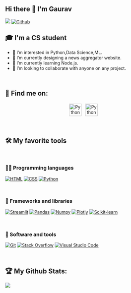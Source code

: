 ## Hi there 👋 I'm Gaurav
![](https://visitor-badge.laobi.icu/badge?page_id=gaurav-poudel.gaurav-poudel) [![Github](https://img.shields.io/github/followers/gaurav-poudel?label=Followers&logo=Github)](https://github.com/gaurav-poudel)




## 🎓 I'm a CS student
- 👀 I’m interested in Python,Data Science,ML.
- 🔭 I’m currently designing a news aggregator website.
- 🌱 I’m currently learning Node.js. 
- 👯 I’m looking to collaborate with anyone on any project.

<br/>

## :email: Find me on:

<p align="center">
 <a href="https://www.linkedin.com/in/gaurav-poudel-76645a12b/" target="_blank" rel="noopener noreferrer"> <img src="https://cdn.jsdelivr.net/npm/simple-icons@v3/icons/linkedin.svg" alt="Python" height="40" style="vertical-align:top; margin:4px"></a>
 <a href="gauravpoudel83@gmail.com"> <img src="https://cdn.jsdelivr.net/npm/simple-icons@v3/icons/gmail.svg" alt="Python" height="40" style="vertical-align:top; margin:4px"></a> 
</p>
<br/>

## 🛠️ My favorite tools
<br/>

### 👨‍💻 Programming languages

<p>
     <a href="https://github.com/search?q=user%3aaayamdahal+language%3Ahtml"><img alt="HTML" src="https://img.shields.io/badge/html5-%23E34F26.svg?style=for-the-badge&logo=html5&logoColor=white"></a>
    <a href="https://github.com/search?q=user%3aaayamdahal+language%3Acss"><img alt="CSS" src="https://img.shields.io/badge/css3-%231572B6.svg?style=for-the-badge&logo=css3&logoColor=white"></a>
    <a href="https://github.com/search?q=user%3aaayamdahal+language%3Apython"><img alt="Python" src="https://img.shields.io/badge/python-3670A0?style=for-the-badge&logo=python&logoColor=ffdd54"></a>
    
</p>
<br />

### 🧰 Frameworks and libraries

<p>
    <a href="#"><img alt="Streamlit" src="https://img.shields.io/badge/streamlit-%23563D7C.svg?style=for-the-badge&logo=streamlit&logoColor=white"></a>
    <a href="#"><img alt="Pandas" src="https://img.shields.io/badge/pandas-%23563D7C.svg?style=for-the-badge&logo=pandas&logoColor=white"></a>
    <a href="#"><img alt="Numpy" src="https://img.shields.io/badge/numpy-%23563D7C.svg?style=for-the-badge&logo=numpy&logoColor=white"></a>
    <a href="#"><img alt="Plotly" src="https://img.shields.io/badge/Plotly-%23563D7C.svg?style=for-the-badge&logo=Plotly&logoColor=white"></a>
    <a href="#"><img alt="Scikit-learn" src="https://img.shields.io/badge/Scikit-learn-%23563D7C.svg?style=for-the-badge&logo=Scikit-learn&logoColor=white"></a>

 
</p>
<br />


### 🔧 Software and tools

<p>
    <a href="#"><img alt="Git" src="https://img.shields.io/badge/git-%23F05033.svg?style=for-the-badge&logo=git&logoColor=white"></a>
    <a href="#"><img alt="Stack Overflow" src="https://img.shields.io/badge/-Stackoverflow-FE7A16?style=for-the-badge&logo=stack-overflow&logoColor=white"></a>
    <a href="#"><img alt="Visual Studio Code" src="https://img.shields.io/badge/Visual%20Studio%20Code-0078d7.svg?style=for-the-badge&logo=visual-studio-code&logoColor=white"></a>
</p>
<br />



## :trophy: My Github Stats:

<a href="https://github-readme-stats.vercel.app/api/top-langs/?username=gaurav-poudel&hide=php&theme=tokyonight">
  <img align="left" src="https://github-readme-stats.vercel.app/api/top-langs/?username=gaurav-poudel&hide=php&theme=tokyonight" />
</a>
</div>



[mail]: gauravpoudel83@gmail.com
[linkedin]: https://www.linkedin.com/in/gaurav-poudel-76645a12b/


